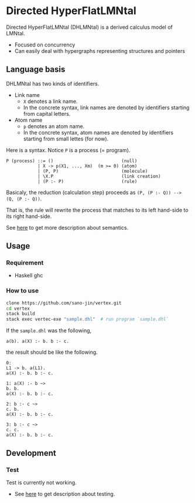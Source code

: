 # Directed HyperFlatLMNtal

Directed HyperFlatLMNtal (DHLMNtal) is a derived calculus model of LMNtal.

- Focused on concurrency
- Can easily deal with hypergraphs representing structures and pointers

## Language basis
DHLMNtal has two kinds of identifiers.

- Link name
  - `X` denotes a link name.
  - In the concrete syntax, link names are denoted by identifiers starting from capital letters.
- Atom name
  - `p` denotes an atom name.
  - In the concrete syntax, atom names are denoted by identifiers starting from small lettes (for now).

Here is a syntax. Notice `P` is a process (= program).

```
P (process) ::= ()                          (null)
            | X -> p(X1, ..., Xm)  (m >= 0) (atom)
            | (P, P)                        (molecule)
            | \X.P                          (link creation)
            | (P :- P)                      (rule)
```

Basicaly, the reduction (calculation step) proceeds as `(P, (P :- Q)) --> (Q, (P :- Q))`.

That is, the rule will rewrite the process that matches to its left hand-side to its right hand-side.

See [here](https://github.com/sano-jin/vertex/blob/master/semantics.md) to get more description about semantics.

## Usage

### Requirement
- Haskell ghc 

### How to use

```bash
clone https://github.com/sano-jin/vertex.git
cd vertex
stack build         
stack exec vertec-exe "sample.dhl"  # run program `sample.dhl`
```

If the `sample.dhl` was the following,
```
a(b). a(X) :- b. b :- c.
```

the result should be like the following.
```
0: 
L1 -> b. a(L1). 
a(X) :- b. b :- c. 

1: a(X) :- b ~> 
b. b. 
a(X) :- b. b :- c. 

2: b :- c ~> 
c. b. 
a(X) :- b. b :- c. 

3: b :- c ~> 
c. c. 
a(X) :- b. b :- c. 
```

## Development

### Test
Test is currently not working.

- See [here](https://github.com/sano-jin/vertex/blob/master/test/README.md) to get description about testing.




